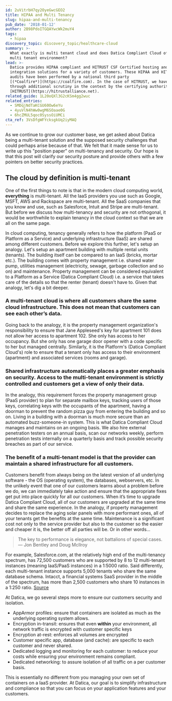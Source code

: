 ```yaml
---
id: 2uVitrbH7qy2OyeGwcGEO2
title: HIPAA and Multi Tenancy
slug: hipaa-and-multi-tenancy
pub_date: '2018-01-12'
author: 2B98PdoITGQAYwcWk2muY4
tags:
  - hipaa
discovery_topic: discovery_topic/healthcare-cloud
summary: >-
  What exactly is multi tenant cloud and does Datica Compliant Cloud offer a
  multi tenant environment?
lead: >-
  Datica provides HIPAA compliant and HITRUST CSF Certified hosting and
  integration solutions for a variety of customers. These HIPAA and HITRUST
  audits have been performed by a national third party
  [(*Coalfire*)](https://coalfire.com). In the case of HITRUST, we have been
  through additional scrutiny in the context by the certifying authority, namely
  [HITRUST](https://hitrustalliance.net).
related_guide: 1L20oQXl3G2cKSm4gg2wuc
related_entries:
  - SMDqjNdTaKCGU60Ow6eYu
  - 4yuVlN4hWw0wgM6SOaae0G
  - 6hcZMUL5qoc0SyssOiUMCi
cta_ref: 3VsDfgWFYcksgkUq2iyMAQ
---
```


As we continue to grow our customer base, we get asked about Datica being a multi-tenant solution and the supposed security challenges that could perhaps arise because of that. We felt that it made sense for us to write up this "position paper" on multi-tenancy and security. Our hope is that this post will clarify our security posture and provide others with a few pointers on better security practices.

## The cloud by definition is multi-tenant

One of the first things to note is that in the modern cloud computing world, **everything** is multi-tenant. All the IaaS providers you use such as Google, MSFT, AWS and Rackspace are multi-tenant. All the SaaS companies that you know and use, such as Salesforce, Intuit and Stripe are multi-tenant. But before we discuss how multi-tenancy and security are not orthogonal, it would be worthwhile to explain tenancy in the cloud context so that we are all on the same page.

In cloud computing, tenancy generally refers to how the platform (PaaS or Platform as a Service) and underlying infrastructure (IaaS) are shared among different customers. Before we explore this further, let's setup an analogy. Let's setup an apartment building with multiple rental units (tenants). The building itself can be compared to an IaaS (bricks, mortar etc.). The building comes with property management i.e. shared water pump, utilities management (electricity, sewage, garbage collection and so on) and maintenance. Property management can be considered equivalent to a Platform as a Service (Datica Compliant Cloud) i.e. a service that takes care of the details so that the renter (tenant) doesn't have to. Given that analogy, let's dig a bit deeper.

### A multi-tenant cloud is where all customers share the same cloud infrastructure. This does not mean that customers can see each other’s data.

Going back to the analogy, it is the property management organization's responsibility to ensure that Jane Appleseed's key for apartment 101 does not allow her access to apartment 102. She only has access to her occupancy. But she only has one garage door opener with a code specific to her but managed centrally. Similarly, it is the Platform's (Datica Compliant Cloud's) role to ensure that a tenant only has access to their environment (apartment) and associated services (rooms and garage).


### Shared infrastructure automatically places a greater emphasis on security. Access to the multi-tenant environment is strictly controlled and customers get a view of **only** their data.

In the analogy, this requirement forces the property management group (PaaS provider) to plan for separate mailbox keys, tracking users of those keys, correlating keys with the occupants of the apartment, having a doorman to prevent the random pizza guy from entering the building and so on. Living in a building with a doorman is much more secure than an automated buzz-someone-in system. This is what Datica Compliant Cloud manages and maintains on an ongoing basis. We also hire external penetration testers on an annual basis, scan our networks weekly, perform penetration tests internally on a quarterly basis and track possible security breaches as part of our service.

### The benefit of a multi-tenant model is that the provider can **maintain** a shared infrastructure for all customers.

Customers benefit from always being on the latest version of all underlying software - the OS (operating system), the databases, webservers, etc. In the unlikely event that one of our customers learns about a problem before we do, we can immediately take action and ensure that the appropriate fixes get put into place quickly for all our customers. When it’s time to upgrade Datica Compliant Cloud, all of our customers are upgraded at the same time and share the same experience. In the analogy, if property management decides to replace the aging solar panels with more performant ones, all of your tenants get the benefits at the same time. Maintenance is a significant cost not only to the service provider but also to the customer so the easier and cheaper it is, the better off all parties will be. Or in other words...

> The key to performance is elegance, not battalions of special cases. — Jon Bentley and Doug McIlroy

For example, Salesforce.com, at the relatively high end of the multi-tenancy spectrum, has 72,500 customers who are supported by 8 to 12 multi-tenant instances (meaning IaaS/PaaS instances) in a 1:5000 ratio. Said differently, each multi-tenant instance supports 5,000 tenants who share the same database schema. Intacct, a financial systems SaaS provider in the middle of the spectrum, has more than 2,500 customers who share 10 instances in a 1:250 ratio. [Source](http://www.computerworld.com/article/2517005/data-center/multi-tenancy-in-the-cloud--why-it-matters.html)

At Datica, we go several steps more to ensure our customers security and isolation.

- AppArmor profiles: ensure that containers are isolated as much as the underlying operating system allows.
- Encryption in-transit: ensures that even **within** your environment, all network traffic is encrypted with customer specific keys
- Encryption at-rest: enforces all volumes are encrypted
- Customer specific app, database (and cache): are specific to each customer and never shared.
- Dedicated logging  and monitoring for each customer: to reduce your costs while ensuring your environment remains compliant.
- Dedicated networking: to assure isolation of all traffic on a per customer basis.

This is essentially no different from you managing your own set of containers on a IaaS provider. At Datica, our goal is to simplify infrastructure and compliance so that you can focus on your application features and your customers.


  